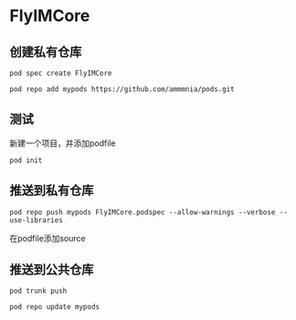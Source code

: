 # FlyIMCore

## 创建私有仓库

```shell
pod spec create FlyIMCore
```

```shell
pod repo add mypods https://github.com/ammmnia/pods.git
```

## 测试

新建一个项目，并添加podfile

```
pod init
```

## 推送到私有仓库

```shell
pod repo push mypods FlyIMCore.podspec --allow-warnings --verbose --use-libraries
```

在podfile添加source

## 推送到公共仓库

```shell
pod trunk push
```

```shell
pod repo update mypods
```